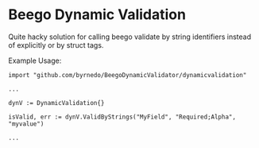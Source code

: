 # Beego Dynamic Validation
Quite hacky solution for calling beego validate by string identifiers instead of explicitly or by struct tags.

Example Usage:

    import "github.com/byrnedo/BeegoDynamicValidator/dynamicvalidation"

    ...

    dynV := DynamicValidation{}

    isValid, err := dynV.ValidByStrings("MyField", "Required;Alpha", "myvalue")

    ...
